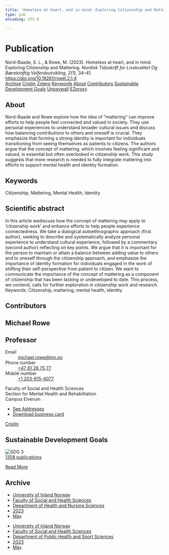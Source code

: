 ```yaml
---
title: 'Homeless at heart, and in mind: Exploring Citizenship and Mattering'
type: pub
encoding: UTF-8

---
```

<h1>Publication</h1>
<article id="csl-bib-container-4NLFKZ2K" class="csl-bib-container">
  <div class="csl-bib-body"> <div class="csl-entry">Nord-Baade, S. L., &#38; Rowe, M. (2023). Homeless at heart, and in mind: Exploring Citizenship and Mattering. <i>Nordisk Tidsskrift for Livskvalitet Og Bærekraftig Velferdsutvikling</i>, <i>2</i>(1), 34–41. <a href="https://doi.org/10.18261/njwel.2.1.4">https://doi.org/10.18261/njwel.2.1.4</a></div> </div>
  <div class="csl-bib-buttons">
    <a href="#taxonomy-article-4NLFKZ2K" alt="archive" class="csl-bib-button">Archive</a>
    <a href="https://app.cristin.no/results/show.jsf?id=2145725" alt="Cristin" class="csl-bib-button">Cristin</a>
    <a href="http://zotero.org/groups/5881554/items/4NLFKZ2K" alt="Zotero" class="csl-bib-button">Zotero</a>
    <a href="#keywords-article-4NLFKZ2K" alt="keywords" class="csl-bib-button">Keywords</a>
    <a href="#about-article-4NLFKZ2K" alt="about_pub" class="csl-bib-button">About</a>
    <a href="#contributors-article-4NLFKZ2K" alt="contributors" class="csl-bib-button">Contributors</a>
    <a href="#sdg-article-4NLFKZ2K" alt="sdg" class="csl-bib-button">Sustainable Development Goals</a>
    <a href="https://brage.inn.no/inn-xmlui/bitstream/11250/3118551/1/2145725%2bNord-Baade.pdf" alt="Unpaywall" class="csl-bib-button">Unpaywall</a>
    <a href="https://brage.inn.no/inn-xmlui/bitstream/11250/3118551/1/2145725%2bNord-Baade.pdf" alt="EZproxy" class="csl-bib-button">EZproxy</a>
  </div>
  <div id="csl-bib-meta-container-4NLFKZ2K"></div>
</article>
<div id="csl-bib-meta-4NLFKZ2K" class="csl-bib-meta">
  <article id="about-article-4NLFKZ2K" class="about_pub-article">
    <h1>About</h1>
    Nord-Baade and Rowe explore how the idea of "mattering" can improve efforts to help people feel connected and valued in society. They use personal experiences to understand broader cultural issues and discuss how balancing contributions to others and oneself is crucial. They emphasize that forming a strong identity is important for individuals transitioning from seeing themselves as patients to citizens. The authors argue that the concept of mattering, which involves feeling significant and valued, is essential but often overlooked in citizenship work. This study suggests that more research is needed to fully integrate mattering into efforts to support mental health and identity formation.
  </article>
  <article id="keywords-article-4NLFKZ2K" class="keywords-article">
    <h1>Keywords</h1>
    Citizenship, Mattering, Mental Health, Identity
  </article>
  <article id="abstract-article-4NLFKZ2K" class="abstract-article">
    <h1>Scientific abstract</h1>
    In this article wediscuss how the concept of mattering may apply to ‘citizenship work’ and enhance efforts to help people experience connectedness. We take a dialogical autoethnographic approach (first author), seeking to describe and systematically analyze personal experience to understand cultural experience, followed by a commentary (second author) reflecting on key points. We argue that it is important for the person to maintain or attain a balance between adding value to others and to oneself through the citizenship approach, and emphasize the importance of identity formation for individuals engaged in the work of shifting their self-perspective from patient to citizen. We want to communicate the importance of the concept of mattering as a component of citizenship that has been lacking or undeveloped to date. This process, we contend, calls for further exploration in citizenship work and research. 
Keywords: Citizenship, mattering, mental health, identity
  </article>
  <article id="contributors-article-4NLFKZ2K" class="contributors-article">
    <h1>Contributors</h1>
    <div class="personas"> <div class="vrtx-hinn-person-card"> <div class="photo"> <i class="lar la-user-circle missing-person"></i> </div> <div class="info"> <hgroup><h1>Michael Rowe</h1> <h2>Professor</h2> </hgroup><dl> <dt>Email</dt> <dd> <a href="mailto:michael.rowe@inn.no">michael.rowe@inn.no</a> </dd> <dt>Phone number</dt> <dd><a href="tel:+4761287577"> +47 61 28 75 77 </a></dd> <dt>Mobile number</dt> <dd><a href="tel:+12038154077"> +1 203-815-4077 </a></dd> </dl> <p> Faculty of Social and Health Sciences<br> Section for Mental Health and Rehabilitation<br> Campus Elverum </p> <ul class="vrtx-hinn-links"> <li><a href="https://www.inn.no/english/find-an-employee/michael-rowe.html#vrtx-hinn-addresses">See Addresses</a></li> <li><a href="https://www.inn.no/english/find-an-employee/michael-rowe.html?vrtx=vcf">Download business card</a></li> </ul> </div> </div> <a href="https://app.cristin.no/persons/show.jsf?id=1633679" alt="Cristin URL" class="personas-cristin">Cristin</a> </div>
  </article>
  <article id="sdg-article-4NLFKZ2K" class="sdg-article">
    <h1>Sustainable Development Goals</h1>
    <div class="sdg-container"><div id="sdg3" class="sdg">
        <img src="{{< params subfolder >}}images/sdg/sdg03_en.png" class="image" alt="SDG 3">
        <div class="sdg-overlay">
          <a href="{{< params subfolder >}}en/archive/?sdg=3#archive" class="sdg-publication-count"><span>1358</span> publications</a>
          <p><a href="https://sdgs.un.org/goals/goal3" class="sdg-read-more">Read More</a></p>
        </div>
      </div></div>
  </article>
  <article id="taxonomy-article-4NLFKZ2K" class="taxonomy-article">
    <h1>Archive</h1>
    <ul>
      <li><a href="{{< params subfolder >}}en/archive/?key=3DCRN523">University of Inland Norway</a></li>
      <li><a href="{{< params subfolder >}}en/archive/?key=IDKFS3MX">Faculty of Social and Health Sciences</a></li>
      <li><a href="{{< params subfolder >}}en/archive/?key=GTV4ECMZ">Department of Health and Nursing Sciences</a></li>
      <li><a href="{{< params subfolder >}}en/archive/?key=RX9SDGSP">2023</a></li>
      <li><a href="{{< params subfolder >}}en/archive/?key=W2MXEMME">May</a></li>
    </ul>
    <ul>
      <li><a href="{{< params subfolder >}}en/archive/?key=3DCRN523">University of Inland Norway</a></li>
      <li><a href="{{< params subfolder >}}en/archive/?key=IDKFS3MX">Faculty of Social and Health Sciences</a></li>
      <li><a href="{{< params subfolder >}}en/archive/?key=FJXE3Z8X">Department of Public Health and Sport Sciences</a></li>
      <li><a href="{{< params subfolder >}}en/archive/?key=5HKEZMYN">2023</a></li>
      <li><a href="{{< params subfolder >}}en/archive/?key=X7TAB6Z9">May</a></li>
    </ul>
  </article>
</div>

